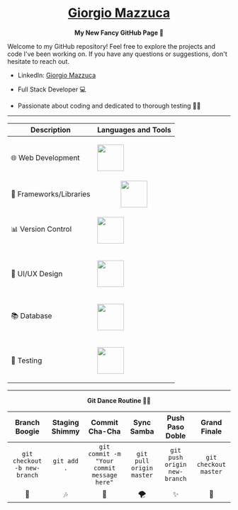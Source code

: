 <h1 align="center">
  <b style="text-transform: capitalize;"><a href="https://www.linkedin.com/in/giorgio-mazzuca/">Giorgio Mazzuca</a></b> 
</h1> 
 
<p align="center">
  <b>My New Fancy GitHub Page 🚀</b>
</p>

Welcome to my GitHub repository! Feel free to explore the projects and code I've been working on. If you have any questions or suggestions, don't hesitate to reach out.

+ LinkedIn: <a href="https://www.linkedin.com/in/giorgio-mazzuca/">Giorgio Mazzuca</a>

+ Full Stack Developer 💻

+ Passionate about coding and dedicated to thorough testing 🧑‍💻

---



| Description         |Languages and Tools |
| ----------------------- | -------- |
🌐   Web Development   |  <p><a href="https://skillicons.dev"><img src="https://skillicons.dev/icons?i=html,css,js,nodejs,ruby" width="60" height="60" style="max-width: 200px; height: auto;" /></a></p>|
| 📱 Frameworks/Libraries | <div style="display: flex; flex-direction: column; align-items: center; text-align: center;"><a href="https://skillicons.dev"><img src="https://skillicons.dev/icons?i=angular,react,rails,vue,typescript" width="60" height="60" style="max-width: 200px; height: auto;" /></a></div> |
📊  Version Control|  <p><a href="https://skillicons.dev"><img src="https://skillicons.dev/icons?i=git,github" width="60" height="60" style="max-width: 200px; height: auto;" /></a></p>|
🎨 UI/UX Design |  <p><a href="https://skillicons.dev"><img src="https://skillicons.dev/icons?i=figma" width="60" height="60" style="max-width: 200px; height: auto;" /></a></p>|
📚 Database |  <p><a href="https://skillicons.dev"><img src="https://skillicons.dev/icons?i=postgres,sqlite" width="60" height="60" style="max-width: 200px; height: auto;" /></a></p>|
🧪 Testing      |  <p><a href="https://skillicons.dev"><img src="https://skillicons.dev/icons?i=grafana" width="60" height="60" style="max-width: 200px; height: auto;" /></a></p>|
 

---

<p align="center">
  <b>Git Dance Routine 🕺💃</b> 
</p>
                                                         
| Branch Boogie                        | Staging Shimmy                        | Commit Cha-Cha                       | Sync Samba                           | Push Paso Doble                      | Grand Finale                         |
| :--------:                           | :--------:                            | :--------:                           | :--------:                           | :--------:                           | :--------:                           |
| `git checkout -b new-branch`         | `git add .`                           | `git commit -m "Your commit message here"` | `git pull origin master`            | `git push origin new-branch`        | `git checkout master`               |
|   🎵                                  |   🎶                                  |   🚀                                  |   🌪️                                |   ✨                                  |   🌈                                 |


